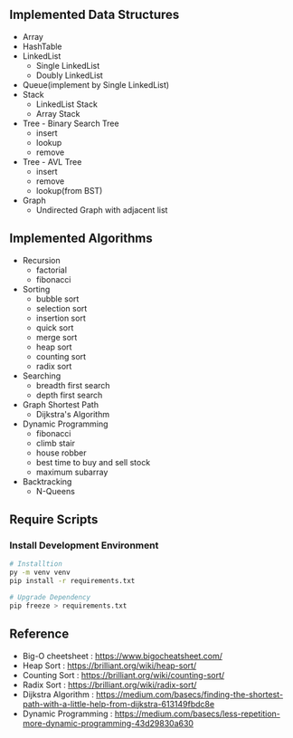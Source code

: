 ## Implemented Data Structures
* Array
* HashTable
* LinkedList
  * Single LinkedList
  * Doubly LinkedList
* Queue(implement by Single LinkedList)
* Stack
  * LinkedList Stack
  * Array Stack
* Tree - Binary Search Tree
  * insert
  * lookup
  * remove
* Tree - AVL Tree
  * insert
  * remove
  * lookup(from BST)
* Graph
  * Undirected Graph with adjacent list

## Implemented Algorithms
* Recursion
  * factorial
  * fibonacci
* Sorting
  * bubble sort
  * selection sort
  * insertion sort
  * quick sort
  * merge sort
  * heap sort
  * counting sort
  * radix sort
* Searching
  * breadth first search
  * depth first search
* Graph Shortest Path
  * Dijkstra's Algorithm
* Dynamic Programming
  * fibonacci
  * climb stair
  * house robber
  * best time to buy and sell stock
  * maximum subarray
* Backtracking
  * N-Queens

## Require Scripts

### Install Development Environment
``` sh
# Installtion
py -m venv venv
pip install -r requirements.txt

# Upgrade Dependency
pip freeze > requirements.txt
```

## Reference
* Big-O cheetsheet : https://www.bigocheatsheet.com/
* Heap Sort : https://brilliant.org/wiki/heap-sort/
* Counting Sort : https://brilliant.org/wiki/counting-sort/
* Radix Sort : https://brilliant.org/wiki/radix-sort/
* Dijkstra Algorithm : https://medium.com/basecs/finding-the-shortest-path-with-a-little-help-from-dijkstra-613149fbdc8e
* Dynamic Programming : https://medium.com/basecs/less-repetition-more-dynamic-programming-43d29830a630